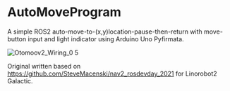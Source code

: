 # AutoMoveProgram
A simple ROS2 auto-move-to-(x,y)location-pause-then-return with move-button input and light indicator using Arduino Uno Pyfirmata.

![Otomoov2_Wiring_0 5](https://github.com/otomoov/AutoMoveProgram/assets/66437665/38ed0345-de72-46e4-9d73-d610f3c94339)

Original written based on https://github.com/SteveMacenski/nav2_rosdevday_2021 for Linorobot2 Galactic.
